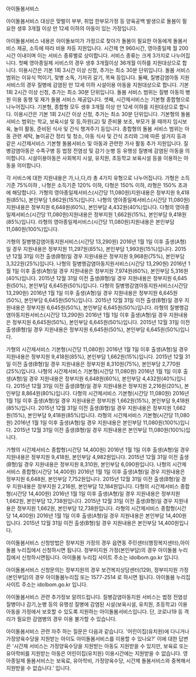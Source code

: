 아이돌봄서비스


아이돌봄서비스 대상은 맞벌이 부부, 취업 한부모가정 등 양육공백 발생으로 돌봄이 필요한 생후 3개월 이상 만 12세 이하의 아동이 있는 가정입니다.


아이돌봄서비스 내용은 아이돌보미가 가정으로 찾아가 돌봄이 필요한 아동에게 돌봄서비스 제공, 소득에 따라 비용 차등 지원입니다. 시간제 연 960시간, 영아종일제 월 200시간 이내이며 이는 서비스 종류별로 상이합니다.
서비스 종류는 크게 3가지로 나누어집니다.
첫째 영아종일제 서비스의 경우 생후 3개월이상 36개월 이하를 지원대상으로 합니다. 이용시간은 기본 1회 3시간 이상 신청, 추가는 최소 30분 단위입니다. 돌봄 서비스 범위는 이유식 먹이기, 젖병 소독, 기저귀 갈기, 목욕 등입니다.
둘째, 질병감염아동 지원서비스의 경우 질병에 감염된 만 12세 이하 시설이용 아동을 지원대상으로 합니다. 기본 1회 2시간 이상 신청, 추가는 최소 30분 단위입니다. 돌봄 서비스 범위는 질병 아동의 병원 이용 동행 및 재가 돌봄 서비스 제공입니다.
셋째, 시간제서비스는 기본형 종합형으로 나누어집니다. 기본형, 종합형 모두 생후 3개월 이상 만 12세 이하를 지원대상으로 합니다. 이용시간은 기본 1회 2시간 이상 신청, 추가는 최소 30분 단위입니다. 기본형의 돌봄 서비스 범위는  학교, 보육시설 및 등,하원(교) 및 준비물 보조, 부모가 올 때까지 임시보육, 놀이 활동, 준비된 식사 및 간식 챙겨주기 등입니다.
종합형의 돌봄 서비스 범위는 아동 관련 세탁, 놀이공간 정리 및 청소, 아동 식사 및 간식 조리와 그에 따른 설거지 등과 같은 시간제서비스 기본형 돌봄서비스 및 아동과 관련한 가사 활동 추가 지원입니다.
질병감염아동은 수족구병 등 법정 전염성 및 감기·눈병 등 유행성 질병에 감염된 아동을 의미합니다.
시설이용아동은 사회복지 시설, 유치원, 초등학교 보육시설 등을 이용하는 아동을 의미합니다.

각 서비스에 대한 지원내용은 가,나,다,라 총 4가지 유형으로 나누어집니다.
가형은 소득기준 75%이하 , 나형은 소득기준 120% 이하, 다형은 150% 이하, 라형은 150% 초과에 해당합니다.
가형의 영아종일제서비스(시간당 11,080원)지원내용은 정부지원 9,418원(85%), 본인부담 1,662원(15%)입니다.
나형의 영아종일제서비스(시간당 11,080원)지원내용은 정부지원 6,648원(60%), 본인부담 4,432원(40%)입니다.
다형의 영아종일제서비스(시간당 11,080원)지원내용은 정부지원 1,662원(15%), 본인부담 9,418원(85%)입니다.
라형의 영아종일제서비스(시간당 11,080원)지원내용은 본인부담 11,080원(100%)입니다.

가형의 질병행감염아동지원서비스(시간당 13,290원) 2016년 1월 1일 이후 출생(A형)일 경우 지원내용은 정부지원 11,297원(85%), 본인부담 1,993원(15%)입니다. 2015년 12월 31일 이전 출생(B형)일 경우 지원내용은 정부지원 9,968원(75%), 본인부담 3,322원(25%)입니다.
나형의 질병행감염아동지원서비스(시간당 13,290원) 2016년 1월 1일 이후 출생(A형)일 경우 지원내용은 정부지원 7,974원(60%), 본인부담 5,316원(40%)입니다. 2015년 12월 31일 이전 출생(B형)일 경우 지원내용은 정부지원 6,645원(50%), 본인부담 6,645원(50%)입니다.
다형의 질병행감염아동지원서비스(시간당 13,290원) 2016년 1월 1일 이후 출생(A형)일 경우 지원내용은 정부지원 6,645원(50%), 본인부담 6,645원(50%)입니다. 2015년 12월 31일 이전 출생(B형)일 경우 지원내용은 정부지원 6,645원(50%), 본인부담 6,645원(50%)입니다.
라형의 질병행감염아동지원서비스(시간당 13,290원) 2016년 1월 1일 이후 출생(A형)일 경우 지원내용은 정부지원 6,645원(50%), 본인부담 6,645원(50%)입니다. 2015년 12월 31일 이전 출생(B형)일 경우 지원내용은 정부지원 6,645원(50%), 본인부담 6,645원(50%)입니다.

가형의 시간제서비스 기본형(시간당 11,080원) 2016년 1월 1일 이후 출생(A형)일 경우 지원내용은 정부지원 9,418원(85%), 본인부담 1,662원(15%)입니다. 2015년 12월 31일 이전 출생(B형)일 경우 지원내용은 정부지원 8,310원(75%), 본인부담 2,770원(25%)입니다.
나형의 시간제서비스 기본형(시간당 11,080원) 2016년 1월 1일 이후 출생(A형)일 경우 지원내용은 정부지원 6,648원(60%), 본인부담 4,432원(40%)입니다. 2015년 12월 31일 이전 출생(B형)일 경우 지원내용은 정부지원 2,216원(20%), 본인부담 8,864원(80%)입니다.
다형의 시간제서비스 기본형(시간당 11,080원) 2016년 1월 1일 이후 출생(A형)일 경우 지원내용은 정부지원 1,662원(15%), 본인부담 9,418원(85%)입니다. 2015년 12월 31일 이전 출생(B형)일 경우 지원내용은 정부지원 1,662원(15%), 본인부담 9,418원(85%)입니다.
라형의 시간제서비스 기본형(시간당 11,080원) 2016년 1월 1일 이후 출생(A형)일 경우 지원내용은 본인부담 11,080원(100%)입니다. 2015년 12월 31일 이전 출생(B형)일 경우 지원내용은 본인부담 11,080원(100%)입니다.

가형의 시간제서비스 종합형(시간당 14,400원) 2016년 1월 1일 이후 출생(A형)일 경우 지원내용은 정부지원 9,418원, 본인부담 4,982원입니다. 2015년 12월 31일 이전 출생(B형)일 경우 지원내용은 정부지원 8,310원, 본인부담 6,090원입니다.
나형의 시간제서비스 종합형(시간당 14,400원) 2016년 1월 1일 이후 출생(A형)일 경우 지원내용은 정부지원 6,648원, 본인부담 7,752원입니다. 2015년 12월 31일 이전 출생(B형)일 경우 지원내용은 정부지원 2,216원, 본인부담 12,184원입니다.
다형의 시간제서비스 종합형(시간당 14,400원) 2016년 1월 1일 이후 출생(A형)일 경우 지원내용은 정부지원 1,662원, 본인부담 12,738원입니다. 2015년 12월 31일 이전 출생(B형)일 경우 지원내용은 정부지원 1,662원, 본인부담 12,738원입니다.
라형의 시간제서비스 종합형(시간당 14,400원) 2016년 1월 1일 이후 출생(A형)일 경우 지원내용은 본인부담 14,400원입니다. 2015년 12월 31일 이전 출생(B형)일 경우 지원내용은 본인부담 14,400원입니다.


아이돌봄서비스 신청방법은 정부지원 가정의 경우 읍면동 주민센터(행정복지센터),아이돌봄 누리집에서 신청하시면 됩니다. 정부미지원 가정(본인부담)의 경우 아이돌봄 누리집에서 신청하시면됩니다.
아이돌봄 누리집 사이트 주소는 idolbom.go.kr 입니다.


아이돌봄서비스 신청문의는 정부지원의 경우 보건복지상담센터(129), 정부미지원 가정(본인부담)의 경우 아이돌봄누리집 또는 1577-2514 로 하시면 됩니다.
아이돌봄 누리집 사이트 주소는 idolbom.go.kr 입니다.


아이돌봄서비스 관련 추가정보 알려드립니다.
질병감염아동지원 서비스는 법정 전염성 질병이나 감기,눈병 등의 유행성 질병에 감염된 시설(보육시설, 유치원, 초등학교) 이용 아동을 가정에서 보호할 수 있도록 지원하는 아이돌봄서비스입니다.
단, 코로나19 등 격리가 필요한 감염병의 경우 이용 불가할 수 있습니다.


아이돌봄서비스 관련 자주 하는 질문은 다음과 같습니다.
'어린이집(유치원)에 다니거나 가정양육수당을 지원받는 아이도 아이돌봄서비스를 이용할 수 있나요?' 이에 대한 답변은 '시간제 서비스는 가정양육수당을 지원받는 아동도 지원받을 수 있지만, 보육료 또는 유아학비를 지원받는 아동은 어린이집(유치원) 이용시간에는 지원받을 수 없습니다. 영아종일제 돌봄서비스는 보육료, 유아학비, 가정양육수당, 시간제 돌봄서비스와 중복해서 지원받을 수 없습니다.' 입니다.